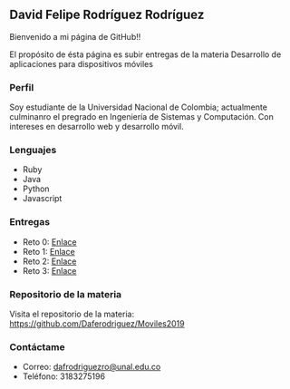 ## David Felipe Rodríguez Rodríguez

Bienvenido a mi página de GitHub!!

El propósito de ésta página es subir entregas de la materia Desarrollo de aplicaciones para dispositivos móviles

### Perfil

Soy estudiante de la Universidad Nacional de Colombia; actualmente culminanro el pregrado en Ingeniería de Sistemas y Computación. Con intereses en desarrollo web y desarrollo móvil.

### Lenguajes
  - Ruby
  - Java
  - Python
  - Javascript
  
### Entregas

  - Reto 0: [Enlace](https://github.com/Daferodriguez/Moviles2019/tree/master/Reto0)
  - Reto 1: [Enlace](https://github.com/Daferodriguez/Moviles2019/tree/master/Reto1)
  - Reto 2: [Enlace](https://github.com/Daferodriguez/Moviles2019/tree/master/Reto2)
  - Reto 3: [Enlace](https://github.com/Daferodriguez/Moviles2019/tree/master/Reto3/Tictactoe)

### Repositorio de la materia
Visita el repositorio de la materia: <https://github.com/Daferodriguez/Moviles2019>

### Contáctame

  - Correo: dafrodriguezro@unal.edu.co
  - Teléfono: 3183275196
  



